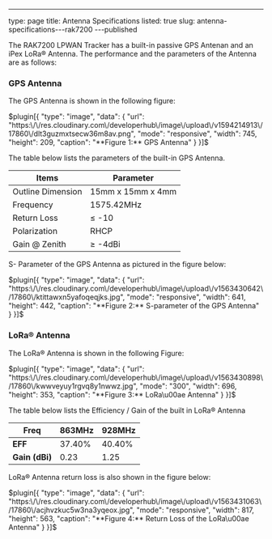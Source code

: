 ---
type: page
title: Antenna Specifications
listed: true
slug: antenna-specifications---rak7200
---published

The RAK7200 LPWAN Tracker has a built-in passive GPS Antenan and an iPex LoRa® Antenna. The performance and the parameters of the Antenna are as follows:

### GPS Antenna

The GPS Antenna is shown in the following figure:

$plugin[{
    "type": "image",
    "data": {
        "url": "https:\/\/res.cloudinary.com\/developerhub\/image\/upload\/v1594214913\/17860\/dlt3guzmxtsecw36m8av.png",
        "mode": "responsive",
        "width": 745,
        "height": 209,
        "caption": "**Figure 1:** GPS Antenna"
    }
}]$

The table below lists the parameters of the built-in GPS Antenna.

| **Items** | **Parameter** | 
| ---- | ---- | 
| Outline Dimension | 15mm x 15mm x 4mm | 
| Frequency | 1575.42MHz | 
| Return Loss | ≤ -10 | 
| Polarization | RHCP | 
| Gain @ Zenith | ≥ -4dBi | 


S- Parameter of the GPS Antenna as pictured in the figure below:

$plugin[{
    "type": "image",
    "data": {
        "url": "https:\/\/res.cloudinary.com\/developerhub\/image\/upload\/v1563430642\/17860\/ktittawxn5yafoqeqjks.jpg",
        "mode": "responsive",
        "width": 641,
        "height": 442,
        "caption": "**Figure 2:** S-parameter of the GPS Antenna"
    }
}]$

### LoRa® Antenna

The LoRa® Antenna is shown in the following Figure:

$plugin[{
    "type": "image",
    "data": {
        "url": "https:\/\/res.cloudinary.com\/developerhub\/image\/upload\/v1563430898\/17860\/kwwveyuy1rgvq8y1nwwz.jpg",
        "mode": "300",
        "width": 696,
        "height": 353,
        "caption": "**Figure 3:** LoRa\u00ae Antenna"
    }
}]$

The table below lists the Efficiency / Gain of the built in LoRa® Antenna

| **Freq** | 863MHz | 928MHz | 
| ---- | ---- | ---- | 
| **EFF** | 37.40% | 40.40% | 
| **Gain (dBi)** | 0.23 | 1.25 | 


LoRa® Antenna return loss is also shown in the figure below:

$plugin[{
    "type": "image",
    "data": {
        "url": "https:\/\/res.cloudinary.com\/developerhub\/image\/upload\/v1563431063\/17860\/acjhvzkuc5w3na3yqeox.jpg",
        "mode": "responsive",
        "width": 817,
        "height": 563,
        "caption": "**Figure 4:** Return Loss of the LoRa\u00ae Antenna"
    }
}]$

